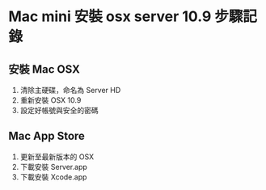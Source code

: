 Mac mini 安裝 osx server 10.9 步驟記錄
===============

## 安裝 Mac OSX

1. 清除主硬碟，命名為 Server HD
2. 重新安裝 OSX 10.9
3. 設定好帳號與安全的密碼

## Mac App Store

1. 更新至最新版本的 OSX
2. 下載安裝 Server.app
3. 下載安裝 Xcode.app


